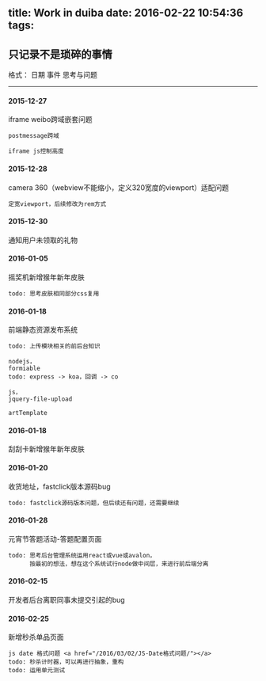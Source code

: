 title: Work in duiba
date: 2016-02-22 10:54:36
tags:
---

只记录不是琐碎的事情
----------------------

格式：
日期
事件
思考与问题

----------------------
#### 2015-12-27

iframe weibo跨域嵌套问题

	postmessage跨域

	iframe js控制高度

#### 2015-12-28

camera 360（webview不能缩小，定义320宽度的viewport）适配问题

	定宽viewport，后续修改为rem方式

#### 2015-12-30

通知用户未领取的礼物

#### 2016-01-05

摇奖机新增猴年新年皮肤

	todo: 思考皮肤相同部分css复用

#### 2016-01-18

前端静态资源发布系统

	todo: 上传模块相关的前后台知识

	nodejs，
	formiable
	todo: express -> koa，回调 -> co
	
	js，
	jquery-file-upload

	artTemplate

#### 2016-01-18

刮刮卡新增猴年新年皮肤

#### 2016-01-20

收货地址，fastclick版本源码bug
	
	todo: fastclick源码版本问题，但后续还有问题，还需要继续

#### 2016-01-28

元宵节答题活动-答题配置页面

	todo: 思考后台管理系统运用react或vue或avalon，
		  按最初的想法，想在这个系统试行node做中间层，来进行前后端分离

#### 2016-02-15

开发者后台离职同事未提交引起的bug

#### 2016-02-25

新增秒杀单品页面

	js date 格式问题 <a href="/2016/03/02/JS-Date格式问题/"></a>
	todo: 秒杀计时器，可以再进行抽象，重构
	todo: 运用单元测试